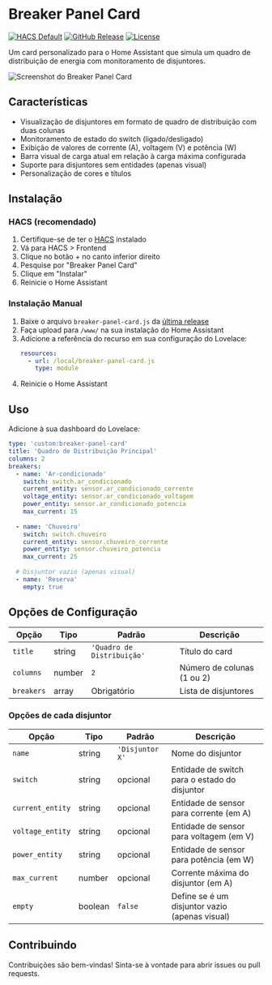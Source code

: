 # Breaker Panel Card

[![HACS Default][hacs-shield]][hacs]
[![GitHub Release][releases-shield]][releases]
[![License][license-shield]](LICENSE)

Um card personalizado para o Home Assistant que simula um quadro de distribuição de energia com monitoramento de disjuntores.

![Screenshot do Breaker Panel Card](images/screenshot.png)

## Características

- Visualização de disjuntores em formato de quadro de distribuição com duas colunas
- Monitoramento de estado do switch (ligado/desligado)
- Exibição de valores de corrente (A), voltagem (V) e potência (W)
- Barra visual de carga atual em relação à carga máxima configurada
- Suporte para disjuntores sem entidades (apenas visual)
- Personalização de cores e títulos

## Instalação

### HACS (recomendado)

1. Certifique-se de ter o [HACS](https://hacs.xyz/) instalado
2. Vá para HACS > Frontend
3. Clique no botão + no canto inferior direito
4. Pesquise por "Breaker Panel Card"
5. Clique em "Instalar"
6. Reinicie o Home Assistant

### Instalação Manual

1. Baixe o arquivo `breaker-panel-card.js` da [última release](https://github.com/SEU_USUARIO/breaker-panel-card/releases/latest)
2. Faça upload para `/www/` na sua instalação do Home Assistant
3. Adicione a referência do recurso em sua configuração do Lovelace:
   ```yaml
   resources:
     - url: /local/breaker-panel-card.js
       type: module
   ```
4. Reinicie o Home Assistant

## Uso

Adicione à sua dashboard do Lovelace:

```yaml
type: 'custom:breaker-panel-card'
title: 'Quadro de Distribuição Principal'
columns: 2
breakers:
  - name: 'Ar-condicionado'
    switch: switch.ar_condicionado
    current_entity: sensor.ar_condicionado_corrente
    voltage_entity: sensor.ar_condicionado_voltagem
    power_entity: sensor.ar_condicionado_potencia
    max_current: 15
  
  - name: 'Chuveiro'
    switch: switch.chuveiro
    current_entity: sensor.chuveiro_corrente
    power_entity: sensor.chuveiro_potencia
    max_current: 25
  
  # Disjuntor vazio (apenas visual)
  - name: 'Reserva'
    empty: true
```

## Opções de Configuração

| Opção | Tipo | Padrão | Descrição |
|-------|------|--------|-----------|
| `title` | string | `'Quadro de Distribuição'` | Título do card |
| `columns` | number | `2` | Número de colunas (1 ou 2) |
| `breakers` | array | Obrigatório | Lista de disjuntores |

### Opções de cada disjuntor

| Opção | Tipo | Padrão | Descrição |
|-------|------|--------|-----------|
| `name` | string | `'Disjuntor X'` | Nome do disjuntor |
| `switch` | string | opcional | Entidade de switch para o estado do disjuntor |
| `current_entity` | string | opcional | Entidade de sensor para corrente (em A) |
| `voltage_entity` | string | opcional | Entidade de sensor para voltagem (em V) |
| `power_entity` | string | opcional | Entidade de sensor para potência (em W) |
| `max_current` | number | opcional | Corrente máxima do disjuntor (em A) |
| `empty` | boolean | `false` | Define se é um disjuntor vazio (apenas visual) |

## Contribuindo

Contribuições são bem-vindas! Sinta-se à vontade para abrir issues ou pull requests.

[hacs-shield]: https://img.shields.io/badge/HACS-Default-orange.svg
[hacs]: https://github.com/hacs/integration
[releases-shield]: https://img.shields.io/github/release/SEU_USUARIO/breaker-panel-card.svg
[releases]: https://github.com/SEU_USUARIO/breaker-panel-card/releases
[license-shield]: https://img.shields.io/github/license/SEU_USUARIO/breaker-panel-card.svg
